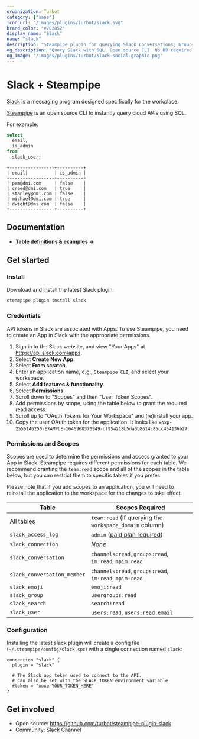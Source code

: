 ```yaml
---
organization: Turbot
category: ["saas"]
icon_url: "/images/plugins/turbot/slack.svg"
brand_color: "#7C2852"
display_name: "Slack"
name: "slack"
description: "Steampipe plugin for querying Slack Conversations, Groups, Users and other resources."
og_description: "Query Slack with SQL! Open source CLI. No DB required."
og_image: "/images/plugins/turbot/slack-social-graphic.png"
---
```


# Slack + Steampipe

[Slack](https://slack.com/) is a messaging program designed specifically for the workplace.

[Steampipe](https://steampipe.io) is an open source CLI to instantly query cloud APIs using SQL.

For example:

```sql
select
  email,
  is_admin
from
  slack_user;
```

```
+-----------------+----------+
| email|          | is_admin |
+-----------------+----------+
| pam@dmi.com     | false    |
| creed@dmi.com   | true     |
| stanley@dmi.com | false    |
| michael@dmi.com | true     |
| dwight@dmi.com  | false    |
+-----------------+----------+
```

## Documentation

- **[Table definitions & examples →](/plugins/turbot/slack/tables)**

## Get started

### Install

Download and install the latest Slack plugin:

```bash
steampipe plugin install slack
```

### Credentials

API tokens in Slack are associated with Apps. To use Steampipe, you need to create an App in Slack with the appropriate permissions.

1. Sign in to the Slack website, and view "Your Apps" at https://api.slack.com/apps.
2. Select **Create New App**.
3. Select **From scratch**.
4. Enter an application name, e.g., `Steampipe CLI`, and select your workspace.
5. Select **Add features & functionality**.
6. Select **Permissions**.
7. Scroll down to "Scopes" and then "User Token Scopes".
8. Add permissions by scope, using the table below to grant the required read access.
9. Scroll up to "OAuth Tokens for Your Workspace" and (re)install your app.
10. Copy the user OAuth token for the application. It looks like `xoxp-2556146250-EXAMPLE-1646968370949-df954218b5da5b8614c85cc454136b27`.

### Permissions and Scopes

Scopes are used to determine the permissions and access granted to your App in Slack.
Steampipe requires different permissions for each table. We recommend granting
the `team:read` scope and all of the scopes in the table below, but you can
restrict them to specific tables if you prefer.

Please note that if you add scopes to an application, you will need to reinstall the application to the workspace for the changes to take effect.

| Table                       | Scopes Required                                                                                                  |
| --------------------------- | ---------------------------------------------------------------------------------------------------------------- |
| All tables                  | `team:read` (if querying the `workspace_domain` column)                                                          |
| `slack_access_log`          | `admin` ([paid plan required](https://slack.com/help/articles/360002084807-View-Access-Logs-for-your-workspace)) |
| `slack_connection`          | _None_                                                                                                           |
| `slack_conversation`        | `channels:read`, `groups:read`, `im:read`, `mpim:read`                                                           |
| `slack_conversation_member` | `channels:read`, `groups:read`, `im:read`, `mpim:read`                                                           |
| `slack_emoji`               | `emoji:read`                                                                                                     |
| `slack_group`               | `usergroups:read`                                                                                                |
| `slack_search`              | `search:read`                                                                                                    |
| `slack_user`                | `users:read`, `users:read.email`                                                                                 |

### Configuration

Installing the latest slack plugin will create a config file (`~/.steampipe/config/slack.spc`) with a single connection named `slack`:

```hcl
connection "slack" {
  plugin = "slack"

  # The Slack app token used to connect to the API.
  # Can also be set with the SLACK_TOKEN environment variable.
  #token = "xoxp-YOUR_TOKEN_HERE"
}
```

## Get involved

* Open source: https://github.com/turbot/steampipe-plugin-slack
* Community: [Slack Channel](https://steampipe.io/community/join)
